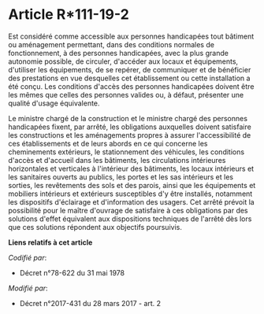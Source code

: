 # Article R*111-19-2

Est considéré comme accessible aux personnes handicapées tout bâtiment ou aménagement permettant, dans des conditions
normales de fonctionnement, à des personnes handicapées, avec la plus grande autonomie possible, de circuler, d'accéder aux
locaux et équipements, d'utiliser les équipements, de se repérer, de communiquer et de bénéficier des prestations en vue
desquelles cet établissement ou cette installation a été conçu. Les conditions d'accès des personnes handicapées doivent être
les mêmes que celles des personnes valides ou, à défaut, présenter une qualité d'usage équivalente.

Le ministre chargé de la construction et le ministre chargé des personnes handicapées fixent, par arrêté, les obligations
auxquelles doivent satisfaire les constructions et les aménagements propres à assurer l'accessibilité de ces établissements
et de leurs abords en ce qui concerne les cheminements extérieurs, le stationnement des véhicules, les conditions d'accès et
d'accueil dans les bâtiments, les circulations intérieures horizontales et verticales à l'intérieur des bâtiments, les locaux
intérieurs et les sanitaires ouverts au publics, les portes et les sas intérieurs et les sorties, les revêtements des sols et
des parois, ainsi que les équipements et mobiliers intérieurs et extérieurs susceptibles d'y être installés, notamment les
dispositifs d'éclairage et d'information des usagers. Cet arrêté prévoit la possibilité pour le maître d'ouvrage de
satisfaire à ces obligations par des solutions d'effet équivalent aux dispositions techniques de l'arrêté dès lors que ces
solutions répondent aux objectifs poursuivis.

**Liens relatifs à cet article**

_Codifié par_:

  - Décret n°78-622 du 31 mai 1978

_Modifié par_:

  - Décret n°2017-431 du 28 mars 2017 - art. 2
